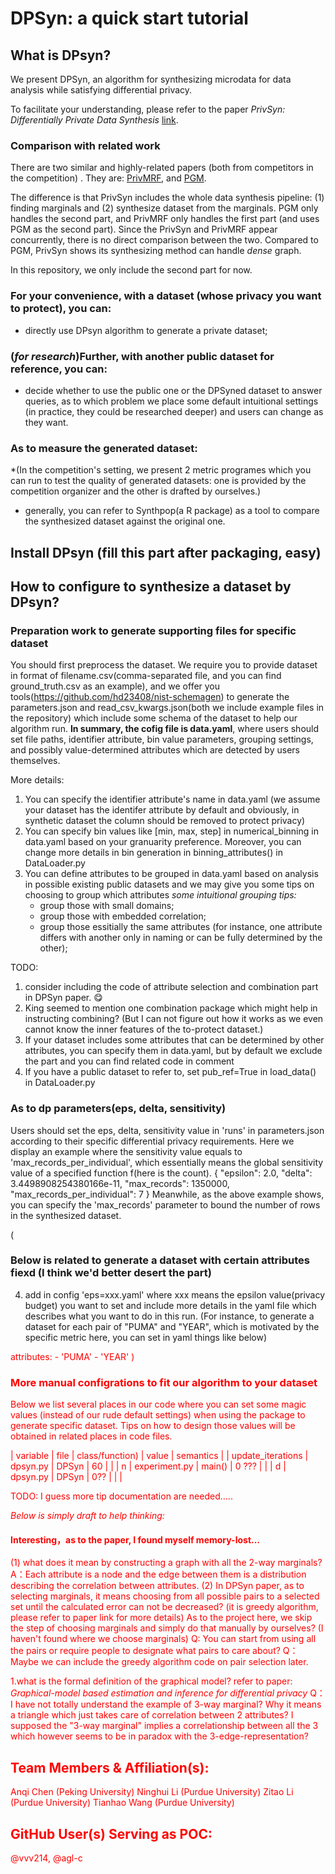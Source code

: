 # DPSyn: a quick start tutorial 
## What is DPsyn?
We present DPSyn, an algorithm for synthesizing microdata for data analysis while satisfying differential privacy.

To facilitate your understanding, please refer to the paper *PrivSyn: Differentially Private Data Synthesis* [link](https://www.usenix.org/conference/usenixsecurity21/presentation/zhang-zhikun).

### Comparison with related work
There are two similar and highly-related papers (both from competitors in the competition) . They are:
[PrivMRF](http://www.vldb.org/pvldb/vol14/p2190-cai.pdf), and
[PGM](https://arxiv.org/pdf/1901.09136.pdf).

The difference is that PrivSyn includes the whole data synthesis pipeline: (1) finding marginals and (2) synthesize dataset from the marginals. PGM only handles the second part, and PrivMRF only handles the first part (and uses PGM as the second part).  Since the PrivSyn and PrivMRF appear concurrently, there is no direct comparison between the two. Compared to PGM, PrivSyn shows its synthesizing method can handle *dense* graph.

In this repository, we only include the second part for now.

### For your convenience, with a dataset (whose privacy you want to protect), you can:
* directly use DPsyn algorithm to generate a private dataset;
### (*for research*)Further, with another public dataset for reference, you can:
* decide whether to use the public one or the DPSyned dataset to answer queries, as to which problem we place some default intuitional settings (in practice, they could be researched deeper) and users can change as they want.
### As to measure the generated dataset:
*(In the competition's setting, we present 2 metric programes which you can run to test the quality of generated datasets: one is provided by the competition organizer and the other is drafted by ourselves.)
* generally, you can refer to Synthpop(a R package) as a tool to compare the synthesized dataset against the original one.


## Install DPsyn (fill this part after packaging, easy)



## How to configure to synthesize a dataset by DPsyn?
### Preparation work to generate supporting files for specific dataset
You should first preprocess the dataset. 
We require you to provide dataset in format of filename.csv(comma-separated file, and you can find ground_truth.csv as an example), and we offer you tools(https://github.com/hd23408/nist-schemagen) to generate the parameters.json and read_csv_kwargs.json(both we include example files in the repository) which include some schema of the dataset to help our algorithm run.
**In summary, the cofig file is data.yaml**, where users should set file paths, identifier attribute, bin value parameters, grouping settings, and possibly value-determined attributes which are detected by users themselves.

More details:
1. You can specify the identifier attribute's name in data.yaml (we assume your dataset has the identifer attribute by default and obviously, in synthetic dataset the column should be removed to protect privacy)
2. You can specify bin values like [min, max, step] in numerical_binning in data.yaml based on your granuarity preference. Moreover, you can change more details in bin generation in binning_attributes() in DataLoader.py
3. You can define attributes to be grouped in data.yaml based on analysis in possible existing public datasets and we may give you some tips on choosing to group which attributes
*some intuitional grouping tips:* 
   * group those with small domains;
   * group those with embedded correlation;
   * group those essitially the same attributes (for instance, one attribute differs with another only in naming or can be fully determined by the other);

TODO:
1. consider including the code of  attribute selection and combination part in DPSyn paper. 😋
2. King seemed to mention one combination package which might help in instructing combining? (But I can not figure out how it works as we even cannot know the inner features of the to-protect dataset.)
3. If your dataset includes some attributes that can be determined by other attributes, you can specify them in data.yaml, but by default we exclude the part and you can find related code in comment
4. If you have a public dataset to refer to, set pub_ref=True in load_data() in DataLoader.py

### As to dp parameters(eps, delta, sensitivity)
Users should set the eps, delta, sensitivity value in 'runs' in parameters.json according to their specific differential privacy requirements.
Here we display an example where the sensitivity value equals to 'max_records_per_individual', which essentially means the global sensitivity value of a specified function f(here is the count).
    {
      "epsilon": 2.0,
      "delta": 3.4498908254380166e-11,
      "max_records": 1350000,
      "max_records_per_individual": 7
    }
Meanwhile, as the above example shows, you can specify the 'max_records' parameter to bound the number of rows in the synthesized dataset.

(
### Below is related to generate a dataset with certain attributes fiexd (I think we'd better desert the part)
4. add in config 'eps=xxx.yaml' where xxx means the epsilon value(privacy budget) you want to set and include more details in the yaml file which describes what you want to do in this run.
(For instance, to generate a dataset for each pair of  "PUMA" and "YEAR", which is motivated by the specific metric here, you can set in yaml things like below)
<font color=red>
attributes:
    - 'PUMA'
    - 'YEAR'
)

### More manual configrations to fit our algorithm to your dataset
Below we list several places in our code where you can set some magic values (instead of our rude default settings) when using the package to generate specific dataset.
Tips on how to design those values will be obtained in related places in code files. 

| variable          | file                 | class/function) | value |  semantics |
| update_iterations | dpsyn.py             | DPSyn           | 60    |            |
| n                 | experiment.py        | main()          | 0 ??? |            |
| d                 | dpsyn.py             | DPSyn           | 0??   |            |
| 

TODO: I guess more tip documentation are needed..... 


*Below is simply draft to help thinking:*
#### Interesting，as to the paper, I found myself memory-lost...
(1) what does it mean by constructing a graph with all the 2-way marginals? 
A：Each attribute is a node and the edge between them is a distribution describing the correlation between attributes. 
(2) In DPSyn paper, as to selecting marginals, it means choosing from all possible pairs to a selected set until the calculated error can not be decreased? (it is greedy algorithm, please refer to paper link for more details)
As to the project here, we skip the step of choosing marginals and simply do that manually by ourselves? 
(I haven't found where we choose marginals)
Q: You can start from using all the pairs or require people to designate what pairs to care about? 
Q：Maybe we can include the greedy algorithm code on pair selection later.

1.what is the formal definition of the graphical model? refer to paper: *Graphical-model based estimation and inference for differential privacy*
Q：I have not totally understand the example of 3-way marginal?
Why it means a triangle which just takes care of correlation between 2 attributes?
I supposed the "3-way marginal" implies a correlationship between all the 3 which however seems to be in paradox with the 3-edge-representation?


## Team Members & Affiliation(s):

Anqi Chen (Peking University)
Ninghui Li (Purdue University)
Zitao Li (Purdue University)
Tianhao Wang (Purdue University)

## GitHub User(s) Serving as POC:

@vvv214, @agl-c



